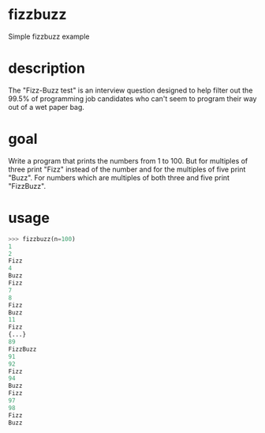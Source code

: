 # fizzbuzz
Simple fizzbuzz example

# description
The "Fizz-Buzz test" is an interview question designed to help filter out the 99.5% of programming job candidates who can't seem to program their way out of a wet paper bag.

# goal
Write a program that prints the numbers from 1 to 100. But for multiples of three print "Fizz" instead of the number and for the multiples of five print "Buzz". For numbers which are multiples of both three and five print "FizzBuzz".

# usage
```python
>>> fizzbuzz(n=100)
1
2
Fizz
4
Buzz
Fizz
7
8
Fizz
Buzz
11
Fizz
{...}
89
FizzBuzz
91
92
Fizz
94
Buzz
Fizz
97
98
Fizz
Buzz
```
